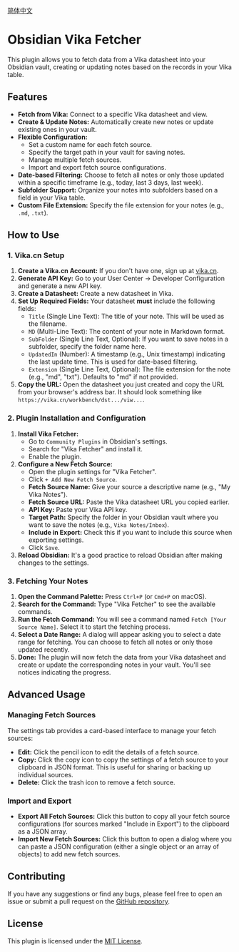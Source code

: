 [简体中文](README_zh-cn.md)

# Obsidian Vika Fetcher

This plugin allows you to fetch data from a Vika datasheet into your Obsidian vault, creating or updating notes based on the records in your Vika table.

## Features

-   **Fetch from Vika:** Connect to a specific Vika datasheet and view.
-   **Create & Update Notes:** Automatically create new notes or update existing ones in your vault.
-   **Flexible Configuration:**
    -   Set a custom name for each fetch source.
    -   Specify the target path in your vault for saving notes.
    -   Manage multiple fetch sources.
    -   Import and export fetch source configurations.
-   **Date-based Filtering:** Choose to fetch all notes or only those updated within a specific timeframe (e.g., today, last 3 days, last week).
-   **Subfolder Support:** Organize your notes into subfolders based on a field in your Vika table.
-   **Custom File Extension:** Specify the file extension for your notes (e.g., `.md`, `.txt`).

## How to Use

### 1. Vika.cn Setup

1.  **Create a Vika.cn Account:** If you don't have one, sign up at [vika.cn](https://vika.cn).
2.  **Generate API Key:** Go to your User Center -> Developer Configuration and generate a new API key.
3.  **Create a Datasheet:** Create a new datasheet in Vika.
4.  **Set Up Required Fields:** Your datasheet **must** include the following fields:
    -   `Title` (Single Line Text): The title of your note. This will be used as the filename.
    -   `MD` (Multi-Line Text): The content of your note in Markdown format.
    -   `SubFolder` (Single Line Text, Optional): If you want to save notes in a subfolder, specify the folder name here.
    -   `UpdatedIn` (Number): A timestamp (e.g., Unix timestamp) indicating the last update time. This is used for date-based filtering.
    -   `Extension` (Single Line Text, Optional): The file extension for the note (e.g., "md", "txt"). Defaults to "md" if not provided.
5.  **Copy the URL:** Open the datasheet you just created and copy the URL from your browser's address bar. It should look something like `https://vika.cn/workbench/dst.../viw...`.

### 2. Plugin Installation and Configuration

1.  **Install Vika Fetcher:**
    -   Go to `Community Plugins` in Obsidian's settings.
    -   Search for "Vika Fetcher" and install it.
    -   Enable the plugin.
2.  **Configure a New Fetch Source:**
    -   Open the plugin settings for "Vika Fetcher".
    -   Click `+ Add New Fetch Source`.
    -   **Fetch Source Name:** Give your source a descriptive name (e.g., "My Vika Notes").
    -   **Fetch Source URL:** Paste the Vika datasheet URL you copied earlier.
    -   **API Key:** Paste your Vika API key.
    -   **Target Path:** Specify the folder in your Obsidian vault where you want to save the notes (e.g., `Vika Notes/Inbox`).
    -   **Include in Export:** Check this if you want to include this source when exporting settings.
    -   Click `Save`.
3.  **Reload Obsidian:** It's a good practice to reload Obsidian after making changes to the settings.

### 3. Fetching Your Notes

1.  **Open the Command Palette:** Press `Ctrl+P` (or `Cmd+P` on macOS).
2.  **Search for the Command:** Type "Vika Fetcher" to see the available commands.
3.  **Run the Fetch Command:** You will see a command named `Fetch [Your Source Name]`. Select it to start the fetching process.
4.  **Select a Date Range:** A dialog will appear asking you to select a date range for fetching. You can choose to fetch all notes or only those updated recently.
5.  **Done:** The plugin will now fetch the data from your Vika datasheet and create or update the corresponding notes in your vault. You'll see notices indicating the progress.

## Advanced Usage

### Managing Fetch Sources

The settings tab provides a card-based interface to manage your fetch sources:

-   **Edit:** Click the pencil icon to edit the details of a fetch source.
-   **Copy:** Click the copy icon to copy the settings of a fetch source to your clipboard in JSON format. This is useful for sharing or backing up individual sources.
-   **Delete:** Click the trash icon to remove a fetch source.

### Import and Export

-   **Export All Fetch Sources:** Click this button to copy all your fetch source configurations (for sources marked "Include in Export") to the clipboard as a JSON array.
-   **Import New Fetch Sources:** Click this button to open a dialog where you can paste a JSON configuration (either a single object or an array of objects) to add new fetch sources.

## Contributing

If you have any suggestions or find any bugs, please feel free to open an issue or submit a pull request on the [GitHub repository](<Your GitHub Repo Link Here>).

## License

This plugin is licensed under the [MIT License](LICENSE).